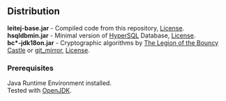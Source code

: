## Distribution

__leitej-base.jar__ - Compiled code from this repository, [License](https://github.com/leitej/leitej-base/blob/master/LICENSE).<br/>
__hsqldbmin.jar__ - Minimal version of [HyperSQL](http://hsqldb.org/) Database, [License](http://hsqldb.org/web/hsqlLicense.html).<br/>
__bc*-jdk18on.jar__ - Cryptographic algorithms by [The Legion of the Bouncy Castle](https://www.bouncycastle.org/java.html) or [git_mirror](https://github.com/bcgit/bc-java), [License](https://www.bouncycastle.org/licence.html).<br/>

### Prerequisites

Java Runtime Environment installed.<br/>
Tested with [OpenJDK](https://openjdk.java.net/).<br/>
